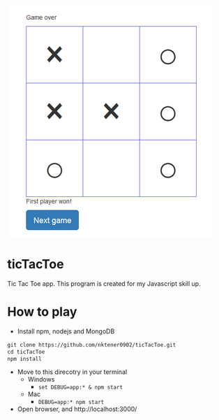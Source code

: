 ![Tic Tac Toe](./capture1.png)

# ticTacToe

Tic Tac Toe app. This program is created for my Javascript skill up.

# How to play

* Install npm, nodejs and MongoDB

```
git clone https://github.com/nktener0902/ticTacToe.git
cd ticTacToe
npm install
```

* Move to this direcotry in your terminal
  - Windows
    - ```set DEBUG=app:* & npm start```
  - Mac
    - ```DEBUG=app:* npm start```
* Open browser, and http://localhost:3000/

